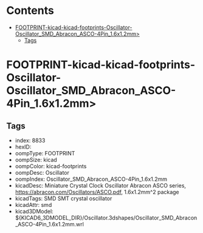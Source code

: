 



Contents
========

* [FOOTPRINT-kicad-kicad-footprints-Oscillator-Oscillator_SMD_Abracon_ASCO-4Pin_1.6x1.2mm>](#footprint-kicad-kicad-footprints-oscillator-oscillator_smd_abracon_asco-4pin_16x12mm)
	* [Tags](#tags)

# FOOTPRINT-kicad-kicad-footprints-Oscillator-Oscillator_SMD_Abracon_ASCO-4Pin_1.6x1.2mm>

## Tags

- index: 8833
- hexID: 
- oompType: FOOTPRINT
- oompSize: kicad
- oompColor: kicad-footprints
- oompDesc: Oscillator
- oompIndex: Oscillator_SMD_Abracon_ASCO-4Pin_1.6x1.2mm
- kicadDesc: Miniature Crystal Clock Oscillator Abracon ASCO series, https://abracon.com/Oscillators/ASCO.pdf, 1.6x1.2mm^2 package
- kicadTags: SMD SMT crystal oscillator
- kicadAttr: smd
- kicad3DModel: ${KICAD6_3DMODEL_DIR}/Oscillator.3dshapes/Oscillator_SMD_Abracon_ASCO-4Pin_1.6x1.2mm.wrl
